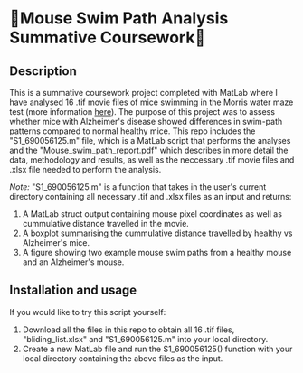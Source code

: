 # 🐁Mouse Swim Path Analysis Summative Coursework🐁

## Description
This is a summative coursework project completed with MatLab where I have analysed 16 .tif movie files of mice swimming in the Morris water maze test (more information [here](https://en.wikipedia.org/wiki/Morris_water_navigation_task)). The purpose of this project was to assess whether mice with Alzheimer's disease showed differences in swim-path patterns compared to normal healthy mice. This repo includes the "S1_690056125.m" file, which is a MatLab script that performs the analyses and the "Mouse_swim_path_report.pdf" which describes in more detail the data, methodology and results, as well as the neccessary .tif movie files and .xlsx file needed to perform the analysis. 

*Note:* "S1_690056125.m" is a function that takes in the user's current directory containing all necessary .tif and .xlsx files as an input and returns: 
1. A MatLab struct output containing mouse pixel coordinates as well as cummulative distance travelled in the movie.
2. A boxplot summarising the cummulative distance travelled by healthy vs Alzheimer's mice.
3. A figure showing two example mouse swim paths from a healthy mouse and an Alzheimer's mouse.

## Installation and usage
If you would like to try this script yourself:
1. Download all the files in this repo to obtain all 16 .tif files, "bliding_list.xlsx" and "S1_690056125.m" into your local directory.
2. Create a new MatLab file and run the S1_690056125() function with your local directory containing the above files as the input.
